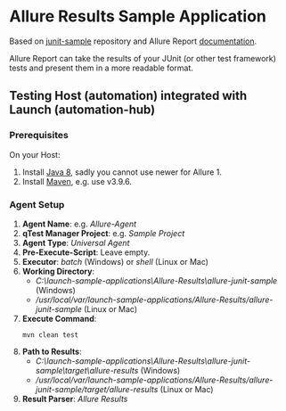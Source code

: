 # Allure Results Sample Application

Based on [junit-sample](https://github.com/QASymphony/junit-sample) repository and Allure Report
[documentation](https://allurereport.org/docs/junit4/).

Allure Report can take the results of your JUnit (or other test framework) tests and present them in a more readable format.

## Testing Host (automation) integrated with Launch (automation-hub)

### Prerequisites
On your Host:
1. Install [Java 8](https://jdk.java.net/archive/), sadly you cannot use newer for Allure 1.
2. Install [Maven](https://maven.apache.org/install.html), e.g. use v3.9.6.

### Agent Setup
1. **Agent Name**: e.g. _Allure-Agent_
2. **qTest Manager Project**: e.g. _Sample Project_
3. **Agent Type**: _Universal Agent_
4. **Pre-Execute-Script**: Leave empty.
5. **Executor**: _batch_ (Windows) or _shell_ (Linux or Mac)
6. **Working Directory**:
    - _C:\launch-sample-applications\Allure-Results\allure-junit-sample_ (Windows)
    - _/usr/local/var/launch-sample-applications/Allure-Results/allure-junit-sample_ (Linux or Mac)
7. **Execute Command**:
   ```shell
   mvn clean test
   ```
8. **Path to Results**:
    - _C:\launch-sample-applications\Allure-Results\allure-junit-sample\target\allure-results_ (Windows)
    - _/usr/local/var/launch-sample-applications/Allure-Results/allure-junit-sample/target/allure-results_ (Linux or Mac)
9. **Result Parser**: _Allure Results_
